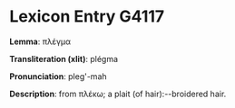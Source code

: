 # Lexicon Entry G4117

**Lemma**: πλέγμα

**Transliteration (xlit)**: plégma

**Pronunciation**: pleg'-mah

**Description**:
from πλέκω; a plait (of hair):--broidered hair.

